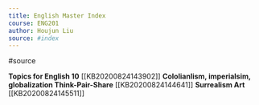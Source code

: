```yaml
---
title: English Master Index
course: ENG201
author: Houjun Liu
source: #index
---
```


#source

**Topics for English 10** [[KB20200824143902]]
**Cololianlism, imperialsim, globalization Think-Pair-Share** [[KB20200824144641]]
**Surrealism Art** [[KB20200824145511]]